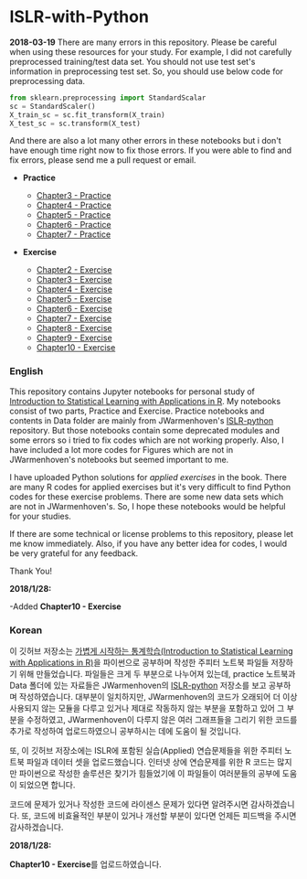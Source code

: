 # ISLR-with-Python

**2018-03-19**
There are many errors in this repository. Please be careful when using these resources for your study. For example, I did not carefully preprocessed training/test data set. You should not use test set's information in preprocessing test set. So, you should use below code for preprocessing data.

```python
from sklearn.preprocessing import StandardScalar
sc = StandardScaler()
X_train_sc = sc.fit_transform(X_train)
X_test_sc = sc.transform(X_test)
```

And there are also a lot many other errors in these notebooks but i don't have enough time right now to fix those errors. If you were able to find and fix errors, please send me a pull request or email.

* **Practice**
    * [Chapter3 - Practice](https://nbviewer.jupyter.org/github/belepi93/ISLR-with-Python/blob/master/Notebooks/Chapter3%20-%20Practice.ipynb)
    * [Chapter4 - Practice](https://nbviewer.jupyter.org/github/belepi93/ISLR-with-Python/blob/master/Notebooks/Chapter4%20-%20Practice.ipynb)
    * [Chapter5 - Practice](https://nbviewer.jupyter.org/github/belepi93/ISLR-with-Python/blob/master/Notebooks/Chapter5%20-%20Practice.ipynb)
    * [Chapter6 - Practice](https://nbviewer.jupyter.org/github/belepi93/ISLR-with-Python/blob/master/Notebooks/Chapter6%20-%20Practice.ipynb)
    * [Chapter7 - Practice](https://nbviewer.jupyter.org/github/belepi93/ISLR-with-Python/blob/master/Notebooks/Chapter7%20-%20Practice.ipynb)

* **Exercise**
    * [Chapter2 - Exercise](https://nbviewer.jupyter.org/github/belepi93/ISLR-with-Python/blob/master/Notebooks/Chapter2%20-%20Exercise.ipynb)
    * [Chapter3 - Exercise](https://nbviewer.jupyter.org/github/belepi93/ISLR-with-Python/blob/master/Notebooks/Chapter3%20-%20Exercise.ipynb)
    * [Chapter4 - Exercise](https://nbviewer.jupyter.org/github/belepi93/ISLR-with-Python/blob/master/Notebooks/Chapter4%20-%20Exercise.ipynb)
    * [Chapter5 - Exercise](https://nbviewer.jupyter.org/github/belepi93/ISLR-with-Python/blob/master/Notebooks/Chapter5%20-%20Exercise.ipynb)
    * [Chapter6 - Exercise](https://nbviewer.jupyter.org/github/belepi93/ISLR-with-Python/blob/master/Notebooks/Chapter6%20-%20Exercise.ipynb)
    * [Chapter7 - Exercise](https://nbviewer.jupyter.org/github/belepi93/ISLR-with-Python/blob/master/Notebooks/Chapter7%20-%20Exercise.ipynb)
    * [Chapter8 - Exercise](https://nbviewer.jupyter.org/github/belepi93/ISLR-with-Python/blob/master/Notebooks/Chapter8%20-%20Exercise.ipynb)
    * [Chapter9 - Exercise](https://nbviewer.jupyter.org/github/belepi93/ISLR-with-Python/blob/master/Notebooks/Chapter9%20-%20Exercise.ipynb)
    * [Chapter10 - Exercise](https://nbviewer.jupyter.org/github/belepi93/ISLR-with-Python/blob/master/Notebooks/Chapter10%20-%20Exercise.ipynb)

### English
This repository contains Jupyter notebooks for personal study of [Introduction to Statistical Learning with Applications in R](http://www-bcf.usc.edu/~gareth/ISL/index.html). My notebooks consist of two parts, Practice and Exercise. Practice notebooks and contents in Data folder are mainly from JWarmenhoven's [ISLR-python](https://github.com/JWarmenhoven/ISLR-python) repository. But those notebooks contain some deprecated modules and some errors so i tried to fix codes which are not working properly. Also, I have included a lot more codes for Figures which are not in JWarmenhoven's notebooks but seemed important to me.

I have uploaded Python solutions for *applied exercises* in the book. There are many R codes for applied exercises but it's very difficult to find Python codes for these exercise problems. There are some new data sets which are not in JWarmenhoven's. So, I hope these notebooks would be helpful for your studies.

If there are some technical or license problems to this repository, please let me know immediately. Also, if you have any better idea for codes, I would be very grateful for any feedback.

Thank You!


**2018/1/28:**

-Added **Chapter10 - Exercise**

### Korean
이 깃허브 저장소는 [가볍게 시작하는 통계학습(Introduction to Statistical Learning with Applications in R)](http://www-bcf.usc.edu/~gareth/ISL/index.html)을 파이썬으로 공부하며 작성한 주피터 노트북 파일들 저장하기 위해 만들었습니다. 파일들은 크게 두 부분으로 나누어져 있는데, practice 노트북과 Data 폴더에 있는 자료들은 JWarmenhoven의 [ISLR-python](https://github.com/JWarmenhoven/ISLR-python) 저장소를 보고 공부하며 작성하였습니다. 대부분이 일치하지만, JWarmenhoven의 코드가 오래되어 더 이상 사용되지 않는 모듈을 다루고 있거나 제대로 작동하지 않는 부분을 포함하고 있어 그 부분을 수정하였고, JWarmenhoven이 다루지 않은 여러 그래프들을 그리기 위한 코드를 추가로 작성하여 업로드하였으니 공부하시는 데에 도움이 될 것입니다.

또, 이 깃허브 저장소에는 ISLR에 포함된 실습(Applied) 연습문제들을 위한 주피터 노트북 파일과 데이터 셋을 업로드했습니다. 인터넷 상에 연습문제를 위한 R 코드는 많지만 파이썬으로 작성한 솔루션은 찾기가 힘들었기에 이 파일들이 여러분들의 공부에 도움이 되었으면 합니다.

코드에 문제가 있거나 작성한 코드에 라이센스 문제가 있다면 알려주시면 감사하겠습니다. 또, 코드에 비효율적인 부분이 있거나 개선할 부분이 있다면 언제든 피드백을 주시면 감사하겠습니다.

**2018/1/28:**

**Chapter10 - Exercise**를 업로드하였습니다.